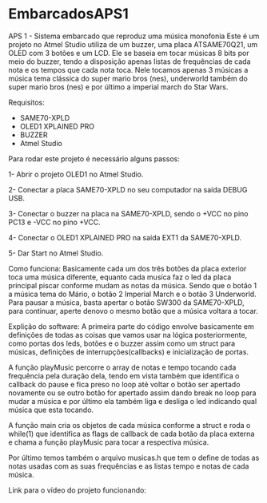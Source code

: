 # EmbarcadosAPS1
APS 1 -  Sistema embarcado que reproduz uma música monofonia
Este é um projeto no Atmel Studio utiliza de um buzzer, uma placa ATSAME70Q21, um OLED com 3 botões e um LCD. Ele se baseia em tocar músicas 8 bits por meio do buzzer, tendo a disposição apenas listas de frequências de cada nota e os tempos que cada nota toca.
Nele tocamos apenas 3 músicas a música tema clássica do super mario bros (nes), underworld também do super mario bros (nes) e por último a imperial march do Star Wars.

Requisitos: 

- SAME70-XPLD
- OLED1 XPLAINED PRO
- BUZZER
- Atmel Studio

Para rodar este projeto é necessário alguns passos:

1- Abrir o projeto OLED1 no Atmel Studio.

2- Conectar a placa SAME70-XPLD no seu computador na saída DEBUG USB.

3- Conectar o buzzer na placa na SAME70-XPLD, sendo o +VCC no pino PC13 e -VCC no pino +VCC.

4- Conectar o OLED1 XPLAINED PRO na saída EXT1 da SAME70-XPLD.

5- Dar Start no Atmel Studio.

Como funciona:
Basicamente cada um dos três botões da placa exterior toca uma música diferente, equanto cada musíca faz o led da placa principal piscar conforme mudam as notas da música. Sendo que o botão 1 a música tema do Mário, o botão 2 Imperial March e o botão 3 Underworld. Para pausar a música, basta apertar o botão SW300 da SAME70-XPLD, para continuar, aperte denovo o mesmo botão que a música voltara a tocar.

Explição do software:
A primeira parte do código envolve basicamente em definições de todas as coisas que vamos usar na lógica posteriormente, como portas dos leds, botões e o buzzer assim como um struct para músicas, definições de interrupções(callbacks) e inicialização de portas.

A função playMusic percorre o array de notas e tempo tocando cada frequência pela duração dela, tendo em vista também que identifica o callback do pause e fica preso no loop até voltar o botão ser apertado novamente ou se outro botão for apertado assim dando break no loop para mudar a música e por último ela também liga e desliga o led indicando qual música que esta tocando.

A função main cria os objetos de cada música conforme a struct e roda o while(1) que identifica as flags de callback de cada botão da placa externa e chama a função playMusic para tocar a respectiva música.

Por último  temos também o arquivo musicas.h que tem o define de todas as notas usadas com as suas frequências e as listas tempo e notas de cada música.

Link para o vídeo do projeto funcionando:
